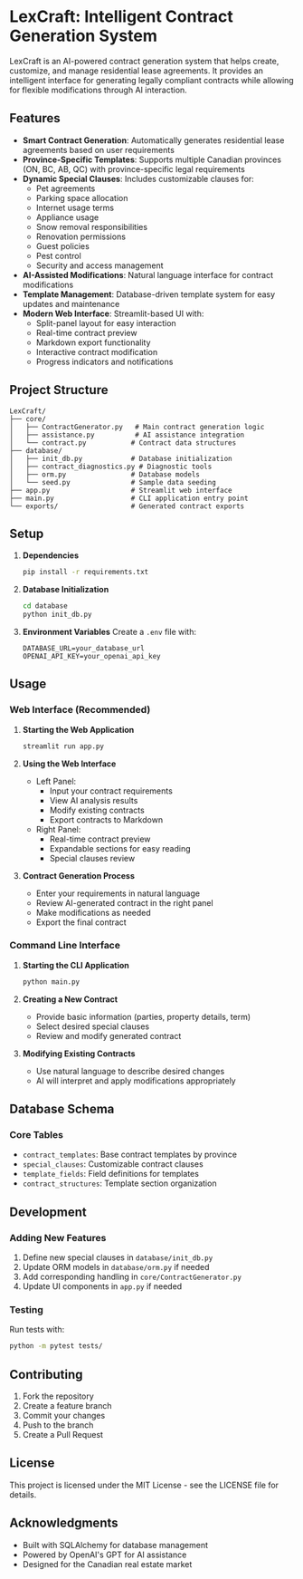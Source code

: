 # LexCraft: Intelligent Contract Generation System

LexCraft is an AI-powered contract generation system that helps create, customize, and manage residential lease agreements. It provides an intelligent interface for generating legally compliant contracts while allowing for flexible modifications through AI interaction.

## Features

- **Smart Contract Generation**: Automatically generates residential lease agreements based on user requirements
- **Province-Specific Templates**: Supports multiple Canadian provinces (ON, BC, AB, QC) with province-specific legal requirements
- **Dynamic Special Clauses**: Includes customizable clauses for:
  - Pet agreements
  - Parking space allocation
  - Internet usage terms
  - Appliance usage
  - Snow removal responsibilities
  - Renovation permissions
  - Guest policies
  - Pest control
  - Security and access management
- **AI-Assisted Modifications**: Natural language interface for contract modifications
- **Template Management**: Database-driven template system for easy updates and maintenance
- **Modern Web Interface**: Streamlit-based UI with:
  - Split-panel layout for easy interaction
  - Real-time contract preview
  - Markdown export functionality
  - Interactive contract modification
  - Progress indicators and notifications

## Project Structure

```
LexCraft/
├── core/
│   ├── ContractGenerator.py   # Main contract generation logic
│   ├── assistance.py          # AI assistance integration
│   └── contract.py           # Contract data structures
├── database/
│   ├── init_db.py            # Database initialization
│   ├── contract_diagnostics.py # Diagnostic tools
│   ├── orm.py                # Database models
│   └── seed.py               # Sample data seeding
├── app.py                    # Streamlit web interface
├── main.py                   # CLI application entry point
└── exports/                  # Generated contract exports
```

## Setup

1. **Dependencies**
   ```bash
   pip install -r requirements.txt
   ```

2. **Database Initialization**
   ```bash
   cd database
   python init_db.py
   ```

3. **Environment Variables**
   Create a `.env` file with:
   ```
   DATABASE_URL=your_database_url
   OPENAI_API_KEY=your_openai_api_key
   ```

## Usage

### Web Interface (Recommended)

1. **Starting the Web Application**
   ```bash
   streamlit run app.py
   ```

2. **Using the Web Interface**
   - Left Panel:
     - Input your contract requirements
     - View AI analysis results
     - Modify existing contracts
     - Export contracts to Markdown
   - Right Panel:
     - Real-time contract preview
     - Expandable sections for easy reading
     - Special clauses review

3. **Contract Generation Process**
   - Enter your requirements in natural language
   - Review AI-generated contract in the right panel
   - Make modifications as needed
   - Export the final contract

### Command Line Interface

1. **Starting the CLI Application**
   ```bash
   python main.py
   ```

2. **Creating a New Contract**
   - Provide basic information (parties, property details, term)
   - Select desired special clauses
   - Review and modify generated contract

3. **Modifying Existing Contracts**
   - Use natural language to describe desired changes
   - AI will interpret and apply modifications appropriately

## Database Schema

### Core Tables
- `contract_templates`: Base contract templates by province
- `special_clauses`: Customizable contract clauses
- `template_fields`: Field definitions for templates
- `contract_structures`: Template section organization

## Development

### Adding New Features
1. Define new special clauses in `database/init_db.py`
2. Update ORM models in `database/orm.py` if needed
3. Add corresponding handling in `core/ContractGenerator.py`
4. Update UI components in `app.py` if needed

### Testing
Run tests with:
```bash
python -m pytest tests/
```

## Contributing

1. Fork the repository
2. Create a feature branch
3. Commit your changes
4. Push to the branch
5. Create a Pull Request

## License

This project is licensed under the MIT License - see the LICENSE file for details.

## Acknowledgments

- Built with SQLAlchemy for database management
- Powered by OpenAI's GPT for AI assistance
- Designed for the Canadian real estate market
